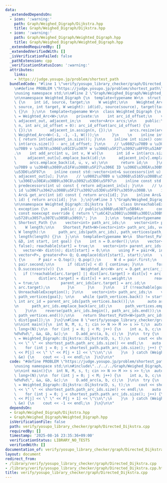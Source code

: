 ```yaml
---
data:
  _extendedDependsOn:
  - icon: ':warning:'
    path: Graph/Weighed_Digraph/Dijkstra.hpp
    title: Graph/Weighed_Digraph/Dijkstra.hpp
  - icon: ':warning:'
    path: Graph/Weighed_Digraph/Weighted_Digraph.hpp
    title: Graph/Weighed_Digraph/Weighted_Digraph.hpp
  _extendedRequiredBy: []
  _extendedVerifiedWith: []
  _isVerificationFailed: false
  _pathExtension: cpp
  _verificationStatusIcon: ':warning:'
  attributes:
    links:
    - https://judge.yosupo.jp/problem/shortest_path
  bundledCode: "#line 1 \"verify/yosupo_library_checker/graph/Directed_Dijkstra.cpp\"\
    \n#define PROBLEM \"https://judge.yosupo.jp/problem/shortest_path\"\n\n#include<bits/stdc++.h>\n\
    \nusing namespace std;\n\n#line 2 \"Graph/Weighed_Digraph/Weighted_Digraph.hpp\"\
    \n\nnamespace Weighted_Digraph {\n  template<typename W>\n  struct Weighted_Arc\
    \ {\n    int id, source, target;\n    W weight;\n\n    Weighted_Arc (int id, int\
    \ source, int target, W weight): id(id), source(source), target(target), weight(weight)\
    \ {}\n  };\n\n  template<typename W>\n  class Weighted_Digraph {\n    using Arc\
    \ = Weighted_Arc<W>;\n\n    private:\n    int arc_id_offset;\n    vector<vector<int>>\
    \ adjacent_out, adjacent_in;\n    vector<Arc> arcs;\n\n    public:\n    Weighted_Digraph(int\
    \ n, int arc_id_offset = 0): arc_id_offset(arc_id_offset) {\n        adjacent_out.assign(n,\
    \ {});\n        adjacent_in.assign(n, {});\n        arcs.resize(arc_id_offset,\
    \ Weighted_Arc<W>(-1, -1, -1, W()));\n      }\n    \n    inline int order() const\
    \ { return int(adjacent_in.size()); }\n\n    inline int size() const { return\
    \ int(arcs.size()) - arc_id_offset; }\n\n    // \u9802\u70B9 u \u304B\u3089\u9802\
    \u70B9 v \u3078\u306E\u91CD\u307F w \u306E\u5F27\u3092\u8FFD\u52A0\u3059\u308B\
    .\n    int add_arc(int u, int v, W w){\n      int id = int(arcs.size());\n\n \
    \     adjacent_out[u].emplace_back(id);\n      adjacent_in[v].emplace_back(id);\n\
    \      arcs.emplace_back(id, u, v, w);\n\n      return id;\n    }\n\n    // \u9802\
    \u70B9 u \u304B\u3089\u51FA\u308B\u5F27\u306E ID \u306E\u30EA\u30B9\u30C8\u3092\
    \u53D6\u5F97\n    inline const std::vector<int>& successors(int u) const { return\
    \ adjacent_out[u]; }\n\n    // \u9802\u70B9 u \u306B\u5165\u308B\u5F27\u306E ID\
    \ \u306E\u30EA\u30B9\u30C8\u3092\u53D6\u5F97\n    inline const std::vector<int>&\
    \ predecessors(int u) const { return adjacent_in[u]; }\n\n    // \u5F27 ID \u304C\
    \ id \u3067\u3042\u308B\u5F27\u3092\u53D6\u5F97\u3059\u308B.\n    inline const\
    \ Arc& get_arc(int id) const { return arcs[id]; }\n    inline Arc& get_arc(int\
    \ id) { return arcs[id]; }\n  };\n}\n#line 3 \"Graph/Weighed_Digraph/Dijkstra.hpp\"\
    \n\nnamespace Weighted_Digraph::Dijkstra {\n    class UnreachableException : public\
    \ exception {\n      public: // public\u306B\u6307\u5B9A\n      const char* what()\
    \ const noexcept override { return \"\u6C42\u3081\u308B\u30D1\u30B9\u304C\u5B58\
    \u5728\u3057\u307E\u305B\u3093\"; }\n    };\n\n  template<typename W>\n  struct\
    \ Shortest_Path {\n    vector<int> path_arc_ids;\n    vector<int> path_vertices;\n\
    \    W length;\n\n    Shortest_Path<W>(vector<int> path_arc_ids, vector<int> path_vertices,\
    \ W length):\n      path_arc_ids(path_arc_ids), path_vertices(path_vertices),\
    \ length(length) {}\n  };\n\n  template<typename W>\n  Shortest_Path<W> Dijkstra(Weighted_Digraph<W>\
    \ &D, int start, int goal) {\n    int n = D.order();\n\n    vector<bool> reachable(n,\
    \ false); reachable[start] = true;\n    vector<int> parent_arc_ids(n, -1);\n \
    \   vector<W> dist(n); dist[start] = 0;\n\n    using P = pair<W, int>;\n    priority_queue<P,\
    \ vector<P>, greater<P>> Q; Q.emplace(dist[start], start);\n\n    while (!Q.empty())\
    \ {\n      P pair = Q.top(); Q.pop();\n      W d = pair.first;\n      int v =\
    \ pair.second;\n\n      if (dist[v] < d) { continue; }\n\n      for (auto arc_id:\
    \ D.successors(v)) {\n        Weighted_Arc<W> arc = D.get_arc(arc_id);\n     \
    \   if (!reachable[arc.target] || dist[arc.target] > dist[v] + arc.weight) {\n\
    \          dist[arc.target] = dist[v] + arc.weight;\n          reachable[arc.target]\
    \ = true;\n          parent_arc_ids[arc.target] = arc.id;\n          Q.emplace(dist[arc.target],\
    \ arc.target);\n        }\n      }\n    }\n\n    if (!reachable[goal]) { throw\
    \ UnreachableException(); }\n\n    vector<int> path_arc_ids;\n    vector<int>\
    \ path_vertices{goal}; \n\n    while (path_vertices.back() != start) {\n     \
    \ int arc_id = parent_arc_ids[path_vertices.back()];\n      auto arc = D.get_arc(arc_id);\n\
    \n      path_arc_ids.emplace_back(arc_id);\n      path_vertices.emplace_back(arc.source);\n\
    \    }\n\n    reverse(path_arc_ids.begin(), path_arc_ids.end());\n    reverse(path_vertices.begin(),\
    \ path_vertices.end());\n\n    return Shortest_Path<W>(path_arc_ids, path_vertices,\
    \ dist[goal]);\n  }\n}\n#line 8 \"verify/yosupo_library_checker/graph/Directed_Dijkstra.cpp\"\
    \n\nint main(){\n  int N, M, s, t; cin >> N >> M >> s >> t;\n  auto D = Weighted_Digraph::Weighted_Digraph<long\
    \ long>(N);\n\n  for (int j = 0; j < M; j++) {\n    int a, b, c;\n    scanf(\"\
    %d%d%d\", &a, &b, &c);\n    D.add_arc(a, b, c);\n  }\n\n  try {\n    auto shortest_path\
    \ = Weighted_Digraph::Dijkstra::Dijkstra(D, s, t);\n    cout << shortest_path.length\
    \ << \" \" << shortest_path.path_arc_ids.size() << endl;\n    auto P = shortest_path.path_vertices;\n\
    \    for (int j = 0; j < shortest_path.path_arc_ids.size(); j++) {\n      cout\
    \ << P[j] << \" \" << P[j + 1] << \"\\n\";\n    }\n  } catch (Weighted_Digraph::Dijkstra::UnreachableException\
    \ &e) {\n    cout << -1 << endl;\n  }\n}\n\n"
  code: "#define PROBLEM \"https://judge.yosupo.jp/problem/shortest_path\"\n\n#include<bits/stdc++.h>\n\
    \nusing namespace std;\n\n#include\"../../../Graph/Weighed_Digraph/Dijkstra.hpp\"\
    \n\nint main(){\n  int N, M, s, t; cin >> N >> M >> s >> t;\n  auto D = Weighted_Digraph::Weighted_Digraph<long\
    \ long>(N);\n\n  for (int j = 0; j < M; j++) {\n    int a, b, c;\n    scanf(\"\
    %d%d%d\", &a, &b, &c);\n    D.add_arc(a, b, c);\n  }\n\n  try {\n    auto shortest_path\
    \ = Weighted_Digraph::Dijkstra::Dijkstra(D, s, t);\n    cout << shortest_path.length\
    \ << \" \" << shortest_path.path_arc_ids.size() << endl;\n    auto P = shortest_path.path_vertices;\n\
    \    for (int j = 0; j < shortest_path.path_arc_ids.size(); j++) {\n      cout\
    \ << P[j] << \" \" << P[j + 1] << \"\\n\";\n    }\n  } catch (Weighted_Digraph::Dijkstra::UnreachableException\
    \ &e) {\n    cout << -1 << endl;\n  }\n}\n\n"
  dependsOn:
  - Graph/Weighed_Digraph/Dijkstra.hpp
  - Graph/Weighed_Digraph/Weighted_Digraph.hpp
  isVerificationFile: false
  path: verify/yosupo_library_checker/graph/Directed_Dijkstra.cpp
  requiredBy: []
  timestamp: '2025-08-16 23:35:36+09:00'
  verificationStatus: LIBRARY_NO_TESTS
  verifiedWith: []
documentation_of: verify/yosupo_library_checker/graph/Directed_Dijkstra.cpp
layout: document
redirect_from:
- /library/verify/yosupo_library_checker/graph/Directed_Dijkstra.cpp
- /library/verify/yosupo_library_checker/graph/Directed_Dijkstra.cpp.html
title: verify/yosupo_library_checker/graph/Directed_Dijkstra.cpp
---
```

